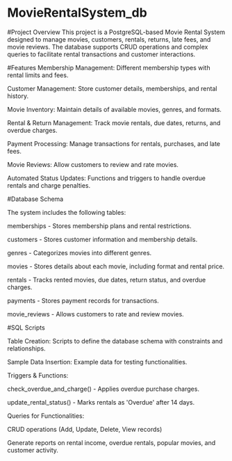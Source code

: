# MovieRentalSystem_db

#Project Overview
This project is a PostgreSQL-based Movie Rental System designed to manage movies, customers, rentals, returns, late fees, and movie reviews. The database supports CRUD operations and complex queries to facilitate rental transactions and customer interactions.

#Features
Membership Management: Different membership types with rental limits and fees.

Customer Management: Store customer details, memberships, and rental history.

Movie Inventory: Maintain details of available movies, genres, and formats.

Rental & Return Management: Track movie rentals, due dates, returns, and overdue charges.

Payment Processing: Manage transactions for rentals, purchases, and late fees.

Movie Reviews: Allow customers to review and rate movies.

Automated Status Updates: Functions and triggers to handle overdue rentals and charge penalties.


#Database Schema

The system includes the following tables:

memberships - Stores membership plans and rental restrictions.

customers - Stores customer information and membership details.

genres - Categorizes movies into different genres.

movies - Stores details about each movie, including format and rental price.

rentals - Tracks rented movies, due dates, return status, and overdue charges.

payments - Stores payment records for transactions.

movie_reviews - Allows customers to rate and review movies.


#SQL Scripts

Table Creation: Scripts to define the database schema with constraints and relationships.

Sample Data Insertion: Example data for testing functionalities.

Triggers & Functions:

check_overdue_and_charge() - Applies overdue purchase charges.

update_rental_status() - Marks rentals as 'Overdue' after 14 days.

Queries for Functionalities:

CRUD operations (Add, Update, Delete, View records)

Generate reports on rental income, overdue rentals, popular movies, and customer activity.